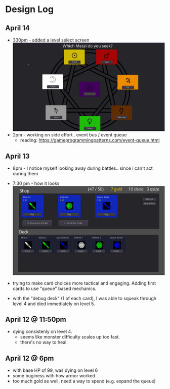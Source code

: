 # Design Log

## April 14

- 330pm - added a level select screen
![](2021-04-14-15-29-36.png)
- 2pm - working on side effort.. event bus / event queue
  - reading: https://gameprogrammingpatterns.com/event-queue.html

## April 13

- 8pm - I notice myself looking away during battles.. since i can't act during them
- 7:30 pm - how it looks
![](2021-04-13-19-36-24.png)

- trying to make card choices more tactical and engaging. Adding first cards to use "queue" based mechanics.
- with the "debug deck" (1 of each card), I was able to squeak through level 4 and died immediately on level 5.

## April 12 @ 11:50pm

- dying consistenly on level 4.
  - seems like monster difficulty scales up too fast.
  - there's no way to heal.

## April 12 @ 6pm

- with base HP of 99, was dying on level 6
- some buginess with how armor worked
- too much gold as well, need a way to spend (e.g. expand the queue)
